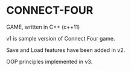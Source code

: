 # CONNECT-FOUR
GAME, written in C++
(c++11)

v1 is sample version of Connect Four game.

Save and Load features have been added in v2.

OOP principles implemented in v3.
